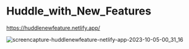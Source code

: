 # Huddle_with_New_Features

https://huddlenewfeature.netlify.app/



![screencapture-huddlenewfeature-netlify-app-2023-10-05-00_31_16](https://github.com/Uzairahmad8/Huddle_with_New_Features/assets/112511661/69f80565-359e-4a1a-8b0c-3eb9074c4553)
